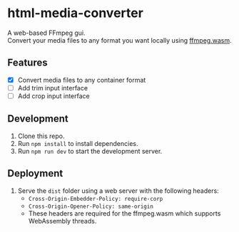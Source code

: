 # html-media-converter
A web-based FFmpeg gui. \
Convert your media files to any format you want locally using [ffmpeg.wasm](https://github.com/ffmpegwasm/ffmpeg.wasm).


## Features
- [x] Convert media files to any container format
- [ ] Add trim input interface
- [ ] Add crop input interface

## Development
1. Clone this repo.
2. Run `npm install` to install dependencies.
3. Run `npm run dev` to start the development server.

## Deployment
1. Serve the `dist` folder using a web server with the following headers:
    * `Cross-Origin-Embedder-Policy: require-corp`
    * `Cross-Origin-Opener-Policy: same-origin`
    * These headers are required for the ffmpeg.wasm which supports WebAssembly threads.